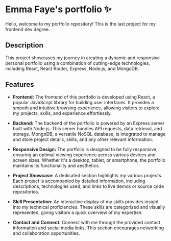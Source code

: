 # Emma Faye's portfolio ✨
Hello, welcome to my portfolio repository! This is the last project for my frontend dev degree.

## Description

This project showcases my journey in creating a dynamic and responsive personal portfolio using a combination of cutting-edge technologies, including React, React Router, Express, Node.js, and MongoDB.

## Features

  
- **Frontend:** The frontend of this portfolio is developed using React, a popular JavaScript library for building user interfaces. It provides a smooth and intuitive browsing experience, allowing visitors to explore my projects, skills, and experience effortlessly.

- **Backend:** The backend of the portfolio is powered by an Express server built with Node.js. This server handles API requests, data retrieval, and storage. MongoDB, a versatile NoSQL database, is integrated to manage and store project details, skills, and any other relevant information.

- **Responsive Design:** The portfolio is designed to be fully responsive, ensuring an optimal viewing experience across various devices and screen sizes. Whether it's a desktop, tablet, or smartphone, the portfolio maintains its functionality and aesthetics.

- **Project Showcase:** A dedicated section highlights my various projects. Each project is accompanied by detailed information, including descriptions, technologies used, and links to live demos or source code repositories.

- **Skill Presentation:** An interactive display of my skills provides insight into my technical proficiencies. These skills are categorized and visually represented, giving visitors a quick overview of my expertise.

- **Contact and Connect:** Connect with me through the provided contact information and social media links. This section encourages networking and collaboration opportunities.

